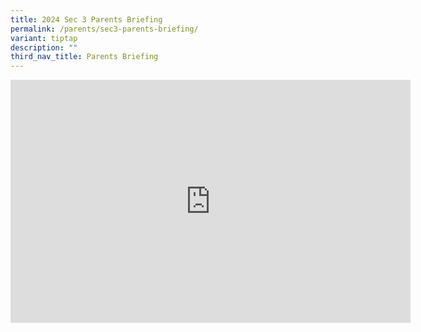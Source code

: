 ```yaml
---
title: 2024 Sec 3 Parents Briefing
permalink: /parents/sec3-parents-briefing/
variant: tiptap
description: ""
third_nav_title: Parents Briefing
---
```

<div class="iframe-wrapper">
<iframe height="389" width="640" allowfullscreen="true" frameborder="0" src="https://docs.google.com/presentation/d/e/2PACX-1vR2z3tmYhSVWsVgfDAvBXmP7UXlQuQMCbAjHBaReUVs1zBj8PYjeD65SP97Ym9USw/embed?start=true&amp;loop=true&amp;delayms=3000"></iframe>
</div>
<p></p>